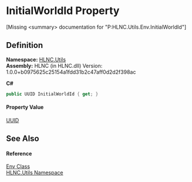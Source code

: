 # InitialWorldId Property


\[Missing &lt;summary&gt; documentation for "P:HLNC.Utils.Env.InitialWorldId"\]



## Definition
**Namespace:** <a href="N_HLNC_Utils">HLNC.Utils</a>  
**Assembly:** HLNC (in HLNC.dll) Version: 1.0.0+b0975625c25154a1fdd31b2c47aff0d2d2f398ac

**C#**
``` C#
public UUID InitialWorldId { get; }
```



#### Property Value
<a href="T_HLNC_UUID">UUID</a>

## See Also


#### Reference
<a href="T_HLNC_Utils_Env">Env Class</a>  
<a href="N_HLNC_Utils">HLNC.Utils Namespace</a>  
